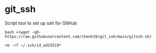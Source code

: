 # git_ssh
Script tool to set up ssh for GitHub

```
bash <(wget -qO- https://raw.githubusercontent.com/chenh19/git_ssh/main/gitssh.sh)
```

```
rm -rf ~/.ssh/id_ed25519*
```
